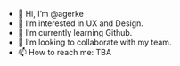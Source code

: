 - 👋 Hi, I’m @agerke
- 👀 I’m interested in UX and Design.
- 🌱 I’m currently learning Github.
- 💞️ I’m looking to collaborate with my team.
- 📫 How to reach me: TBA

<!---
agerke/agerke is a ✨ special ✨ repository because its `README.md` (this file) appears on your GitHub profile.
You can click the Preview link to take a look at your changes.
--->
